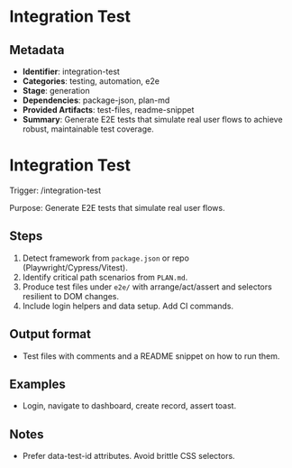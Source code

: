 # Integration Test

## Metadata

- **Identifier**: integration-test
- **Categories**: testing, automation, e2e
- **Stage**: generation
- **Dependencies**: package-json, plan-md
- **Provided Artifacts**: test-files, readme-snippet
- **Summary**: Generate E2E tests that simulate real user flows to achieve robust, maintainable test coverage.

# Integration Test

Trigger: /integration-test

Purpose: Generate E2E tests that simulate real user flows.

## Steps

1. Detect framework from `package.json` or repo (Playwright/Cypress/Vitest).
2. Identify critical path scenarios from `PLAN.md`.
3. Produce test files under `e2e/` with arrange/act/assert and selectors resilient to DOM changes.
4. Include login helpers and data setup. Add CI commands.

## Output format

- Test files with comments and a README snippet on how to run them.

## Examples

- Login, navigate to dashboard, create record, assert toast.

## Notes

- Prefer data-test-id attributes. Avoid brittle CSS selectors.
